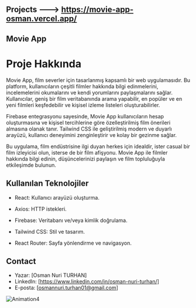 ## Projects ---> https://movie-app-osman.vercel.app/


## Movie App

# Proje Hakkında

Movie App, film severler için tasarlanmış kapsamlı bir web uygulamasıdır. Bu platform, kullanıcıların çeşitli filmler hakkında bilgi edinmelerini, incelemelerini okumalarını ve kendi yorumlarını paylaşmalarını sağlar. Kullanıcılar, geniş bir film veritabanında arama yapabilir, en popüler ve en yeni filmleri keşfedebilir ve kişisel izleme listeleri oluşturabilirler.

Firebase entegrasyonu sayesinde, Movie App kullanıcıların hesap oluşturmasına ve kişisel tercihlerine göre özelleştirilmiş film önerileri almasına olanak tanır. Tailwind CSS ile geliştirilmiş modern ve duyarlı arayüzü, kullanıcı deneyimini zenginleştirir ve kolay bir gezinme sağlar.

Bu uygulama, film endüstrisine ilgi duyan herkes için idealdir, ister casual bir film izleyicisi olun, isterse de bir film afişyonu. Movie App ile filmler hakkında bilgi edinin, düşüncelerinizi paylaşın ve film topluluğuyla etkileşimde bulunun.

## Kullanılan Teknolojiler

- React: Kullanıcı arayüzü oluşturma.

- Axios: HTTP istekleri.

- Firebase: Veritabanı ve/veya kimlik doğrulama.

- Tailwind CSS: Stil ve tasarım.

- React Router: Sayfa yönlendirme ve navigasyon.

## Contact
- Yazar: [Osman Nuri TURHAN]
- LinkedIn: [https://www.linkedin.com/in/osman-nuri-turhan/]
- E-posta: [osmannuri.turhan01@gmail.com]

![Animation4](https://github.com/osmannuriturhan/MovieApp/assets/140538437/05f7afa8-ba69-4ecc-b9ba-00cea9f40903)
